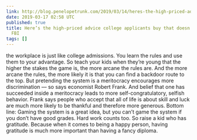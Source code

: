 ```yaml
---
link: http://blog.penelopetrunk.com/2019/03/14/heres-the-high-priced-advice-college-applicants-buy-that-doesnt-trigger-the-fbi/
date: 2019-03-17 02:58 UTC
published: true
title: Here’s the high-priced advice college applicants buy that doesn’t trigger the
  FBI
tags: []
---
```


the workplace is just like college admissions. You learn the rules and use them to your advantage. So teach your kids when they’re young that the higher the stakes the game is, the more arcane the rules are. And the more arcane the rules, the more likely it is that you can find a backdoor route to the top.  But pretending the system is a meritocracy encourages more discrimination –– so says economist Robert Frank. And belief that one has succeeded inside a meritocracy leads to more self-congratulatory, selfish behavior. Frank says people who accept that all of life is about skill and luck are much more likely to be thankful and therefore more generous.  Bottom line: Gaming the system is a great idea, but you can’t game the system if you don’t have good grades. Hard work counts too. So raise a kid who has gratitude. Because when it comes to being a happy person, having gratitude is much more important than having a fancy diploma.
